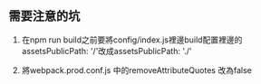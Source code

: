 ## 需要注意的坑

1. 在npm run build之前要將config/index.js裡邊build配置裡邊的assetsPublicPath: '/'改成assetsPublicPath: './'

2. 將webpack.prod.conf.js 中的removeAttributeQuotes 改為false
